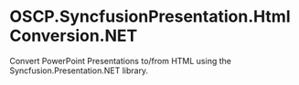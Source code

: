 # OSCP.SyncfusionPresentation.HtmlConversion.NET
Convert PowerPoint Presentations to/from HTML using the Syncfusion.Presentation.NET library.
